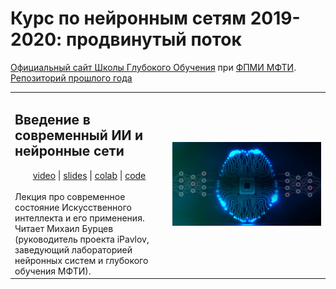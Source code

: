 # Курс по нейронным сетям 2019-2020: продвинутый поток

[Официальный сайт Школы Глубокого Обучения](www.dlschool.org) при [ФПМИ МФТИ](https://mipt.ru/education/departments/fpmi/). [Репозиторий прошлого года](https://github.com/DLSchool/deep_learning_2018-19)

<table width="100%">
    <tr>
        <td width="50%">
            <H2>Введение в современный ИИ и нейронные сети</H2>
            <div align="center">
                 <a href="https://www.youtube.com/watch?time_continue=3820&v=RviskFqwF3M">video</a> |
                 <a href="https://cloud.mail.ru/public/BaEv/BWr96KK4U">slides</a> |
                 <a href="">colab</a> |
                 <a href="">code</a><br/><br/></div>
            Лекция про современное состояние Искусственного интеллекта и его применения. Читает Михаил Бурцев (руководитель проекта iPavlov, заведующий лабораторией нейронных систем и глубокого обучения МФТИ).
        <td width="50%"><a href="https://www.youtube.com/watch?time_continue=3820&v=RviskFqwF3M"><img alt="Introduction to Deep Learning and AI (2019-2020)" src="_intro/img/intro_ai.jpg"/></a></td>
    </tr>
</table>
<br/>
<br/>
<br/>
